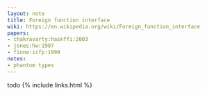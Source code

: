 ```yaml
---
layout: note
title: Foreign function interface
wiki: https://en.wikipedia.org/wiki/Foreign_function_interface
papers:
- chakravarty:haskffi:2003
- jones:hw:1997
- finne:icfp:1999
notes:
- phantom types
---
```


todo
{% include links.html %}
